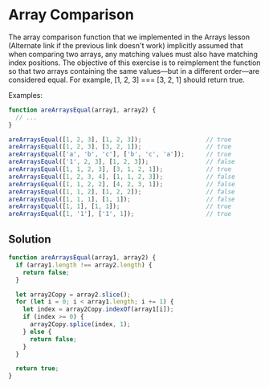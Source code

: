 # Array Comparison
The array comparison function that we implemented in the Arrays lesson (Alternate link if the previous link doesn't work) implicitly assumed that when comparing two arrays, any matching values must also have matching index positions. The objective of this exercise is to reimplement the function so that two arrays containing the same values—but in a different order—are considered equal. For example, [1, 2, 3] === [3, 2, 1] should return true.

Examples:
```js
function areArraysEqual(array1, array2) {
  // ...
}

areArraysEqual([1, 2, 3], [1, 2, 3]);                  // true
areArraysEqual([1, 2, 3], [3, 2, 1]);                  // true
areArraysEqual(['a', 'b', 'c'], ['b', 'c', 'a']);      // true
areArraysEqual(['1', 2, 3], [1, 2, 3]);                // false
areArraysEqual([1, 1, 2, 3], [3, 1, 2, 1]);            // true
areArraysEqual([1, 2, 3, 4], [1, 1, 2, 3]);            // false
areArraysEqual([1, 1, 2, 2], [4, 2, 3, 1]);            // false
areArraysEqual([1, 1, 2], [1, 2, 2]);                  // false
areArraysEqual([1, 1, 1], [1, 1]);                     // false
areArraysEqual([1, 1], [1, 1]);                        // true
areArraysEqual([1, '1'], ['1', 1]);                    // true
```

## Solution
```js
function areArraysEqual(array1, array2) {
  if (array1.length !== array2.length) {
    return false;
  }

  let array2Copy = array2.slice();
  for (let i = 0; i < array1.length; i += 1) {
    let index = array2Copy.indexOf(array1[i]);
    if (index >= 0) {
      array2Copy.splice(index, 1);
    } else {
      return false;
    }
  }

  return true;
}
```